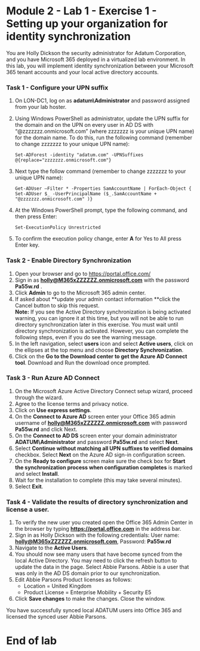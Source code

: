# Module 2 - Lab 1 - Exercise 1 - Setting up your organization for identity synchronization 

You are Holly Dickson the security administrator for Adatum Corporation, and you have Microsoft 365 deployed in a virtualized lab environment. In this lab, you will implement identity synchronization between your Microsoft 365 tenant accounts and your local active directory accounts.

### Task 1 - Configure your UPN suffix

1.	On LON-DC1, log on as **adatum\Administrator** and password assigned from your lab hoster.
2.	Using Windows PowerShell as administrator, update the UPN suffix for the domain and on the UPN on every user in AD DS with “@zzzzzzz.onmicrosoft.com” (where zzzzzzz is your unique UPN name) for the domain name. To do this, run the following command (remember to change zzzzzzz to your unique UPN name):

    	Set-ADForest -identity "adatum.com" -UPNSuffixes @{replace="zzzzzzz.onmicrosoft.com"}  
3.	Next type the follow command (remember to change zzzzzzz to your unique UPN name): 

		Get-ADUser –Filter * -Properties SamAccountName | ForEach-Object { Set-ADUser $_ -UserPrincipalName ($_.SamAccountName + "@zzzzzzz.onmicrosoft.com" )}
4.	At the Windows PowerShell prompt, type the following command, and then press Enter:

		Set-ExecutionPolicy Unrestricted  
5.	To confirm the execution policy change, enter **A** for Yes to All press Enter key.
 
### Task 2 - Enable Directory Synchronization

1.	Open your browser and go to https://portal.office.com/   
2.	Sign in as **holly@M365xZZZZZZ.onmicrosoft.com** with the password **Pa55w.rd** .    
3.	Click **Admin** to go to the Microsoft 365 admin center.
4.	If asked about **update your admin contact information **click the Cancel button to skip this request.  
	**Note:** If you see the Active Directory synchronization is being activated warning, you can ignore it at this time, but you will not be able to run directory synchronization later in this exercise. You must wait until directory synchronization is activated. However, you can complete the following steps, even if you do see the warning message.  
5.	In the left navigation, select **users** icon and select **Active users**, click on the ellipses at the top menu and choose **Directory Synchronization**.   
6.	Click on the **Go to the Download center to get the Azure AD Connect tool**.   Download and Run the download once prompted.
    
### Task 3 - Run Azure AD Connect

1.	On the Microsoft Azure Active Directory Connect setup wizard, proceed through the wizard. 
2.	Agree to the license terms and privacy notice.
3.	Click on **Use express settings**.   
4.	On the **Connect to Azure AD** screen enter your Office 365 admin username of 
**holly@M365xZZZZZZ.onmicrosoft.com** with password **Pa55w.rd** and click Next.   
5.	On the **Connect to AD DS** screen enter your domain administrator **ADATUM\Administrator** and password **Pa55w.rd** and select **Next**.   
6.	Select **Continue without matching all UPN suffixes to verified domains** checkbox. Select **Next** on the Azure AD sign-in configuration screen.   
7.	On the **Ready to configure** screen make sure the check box for **Start the synchronization process when configuration completes** is marked and select **Install**.   
8.	Wait for the installation to complete (this may take several minutes).   
9.	Select **Exit**.   

### Task 4 - Validate the results of directory synchronization and license a user. 

1.	To verify the new user you created open the Office 365 Admin Center in the browser by typing **https://portal.office.com** in the address bar.  
2.	Sign in as Holly Dickson with the following credentials:  User name: **holly@M365xZZZZZZ.onmicrosoft.com**, Password: **Pa55w.rd**  
3.	Navigate to the **Active Users**.  
4.	You should now see many users that have become synced from the local Active Directory.  You may need to click the refresh button to update the data in the page.  Select Abbie Parsons.  Abbie is a user that was only in the AD DS domain prior to our synchronization. 
5.	Edit Abbie Parsons Product licenses as follows: 
	- Location = United Kingdom
	- Product License = Enterprise Mobility + Security E5
6.	Click **Save changes** to make the changes. Close the window.

You have successfully synced local ADATUM users into Office 365 and licensed the synced user Abbie Parsons.

# End of lab  

 